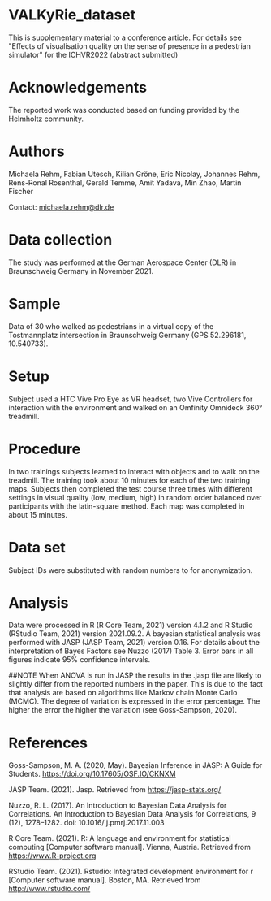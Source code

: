 # VALKyRie_dataset
This is supplementary material to a conference article. For details see "Effects of visualisation quality on the sense of presence in a pedestrian simulator" for the ICHVR2022 (abstract submitted)

# Acknowledgements
The reported work was conducted based on funding provided by the Helmholtz community.

# Authors
Michaela Rehm, Fabian Utesch, Kilian Gröne, Eric Nicolay, Johannes Rehm, Rens-Ronal Rosenthal, Gerald Temme, Amit Yadava, Min Zhao, Martin Fischer

Contact: michaela.rehm@dlr.de

# Data collection
The study was performed at the German Aerospace Center (DLR) in Braunschweig Germany in November 2021.

# Sample
Data of 30 who walked as pedestrians in a virtual copy of the Tostmannplatz intersection in Braunschweig Germany (GPS 52.296181, 10.540733). 

# Setup
Subject used a HTC Vive Pro Eye as VR headset, two Vive Controllers for interaction with the environment and walked on an Omfinity Omnideck 360° treadmill.

# Procedure
In two trainings subjects learned to interact with objects and to walk on the treadmill. The training took about 10 minutes for each of the two training maps.
Subjects then completed the test course three times with different settings in visual quality (low, medium, high) in random order balanced over participants with the latin-square method. Each map was completed in about 15 minutes.

# Data set
Subject IDs were substituted with random numbers to for anonymization.

# Analysis
Data were processed in R (R Core Team, 2021) version 4.1.2 and R Studio (RStudio Team, 2021)
version 2021.09.2. A bayesian statistical analysis was performed with JASP (JASP Team, 2021)
version 0.16. For details about the interpretation of Bayes Factors see Nuzzo (2017) Table 3.
Error bars in all figures indicate 95% confidence intervals.

##NOTE
When ANOVA is run in JASP the results in the .jasp file are likely to slightly differ from the reported numbers in the paper. This is due to the fact that analysis are based on algorithms like Markov chain Monte Carlo (MCMC). The degree of variation is expressed in the error percentage. The higher the error the higher the variation (see Goss-Sampson, 2020).

# References

Goss-Sampson, M. A. (2020, May). Bayesian Inference in JASP: A Guide for Students. https://doi.org/10.17605/OSF.IO/CKNXM

JASP Team. (2021). Jasp. Retrieved from https://jasp-stats.org/

Nuzzo, R. L. (2017). An Introduction to Bayesian Data Analysis for Correlations. An
Introduction to Bayesian Data Analysis for Correlations, 9 (12), 1278–1282. doi: 10.1016/
j.pmrj.2017.11.003

R Core Team. (2021). R: A language and environment for statistical computing [Computer
software manual]. Vienna, Austria. Retrieved from https://www.R-project.org

RStudio Team. (2021). Rstudio: Integrated development environment for r [Computer software
manual]. Boston, MA. Retrieved from http://www.rstudio.com/